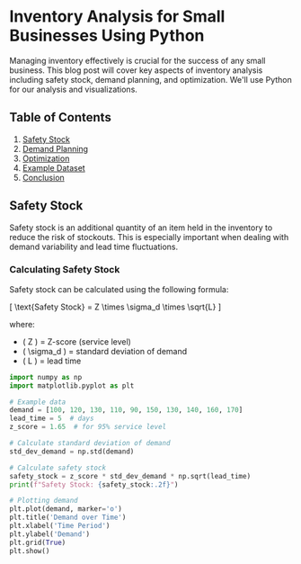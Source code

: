 
# Inventory Analysis for Small Businesses Using Python

Managing inventory effectively is crucial for the success of any small business. This blog post will cover key aspects of inventory analysis including safety stock, demand planning, and optimization. We'll use Python for our analysis and visualizations.

## Table of Contents

1. [Safety Stock](#safety-stock)
2. [Demand Planning](#demand-planning)
3. [Optimization](#optimization)
4. [Example Dataset](#example-dataset)
5. [Conclusion](#conclusion)

## Safety Stock

Safety stock is an additional quantity of an item held in the inventory to reduce the risk of stockouts. This is especially important when dealing with demand variability and lead time fluctuations.

### Calculating Safety Stock

Safety stock can be calculated using the following formula:

\[ \text{Safety Stock} = Z \times \sigma_d \times \sqrt{L} \]

where:
- \( Z \) = Z-score (service level)
- \( \sigma_d \) = standard deviation of demand
- \( L \) = lead time

```python
import numpy as np
import matplotlib.pyplot as plt

# Example data
demand = [100, 120, 130, 110, 90, 150, 130, 140, 160, 170]
lead_time = 5  # days
z_score = 1.65  # for 95% service level

# Calculate standard deviation of demand
std_dev_demand = np.std(demand)

# Calculate safety stock
safety_stock = z_score * std_dev_demand * np.sqrt(lead_time)
print(f"Safety Stock: {safety_stock:.2f}")

# Plotting demand
plt.plot(demand, marker='o')
plt.title('Demand over Time')
plt.xlabel('Time Period')
plt.ylabel('Demand')
plt.grid(True)
plt.show()
